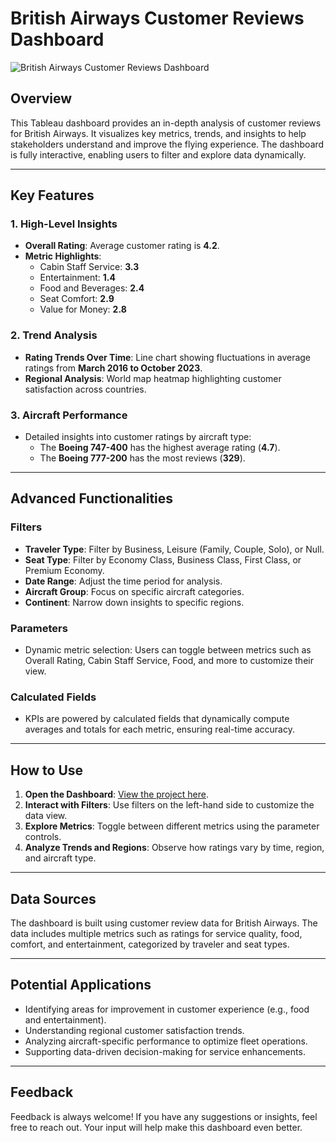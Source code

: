 # British Airways Customer Reviews Dashboard

![British Airways Customer Reviews Dashboard](Screenshot%202025-01-26%20at%201.34.41 PM.png)

## Overview
This Tableau dashboard provides an in-depth analysis of customer reviews for British Airways. It visualizes key metrics, trends, and insights to help stakeholders understand and improve the flying experience. The dashboard is fully interactive, enabling users to filter and explore data dynamically.

---

## Key Features

### 1. **High-Level Insights**
- **Overall Rating**: Average customer rating is **4.2**.
- **Metric Highlights**:
  - Cabin Staff Service: **3.3**
  - Entertainment: **1.4**
  - Food and Beverages: **2.4**
  - Seat Comfort: **2.9**
  - Value for Money: **2.8**

### 2. **Trend Analysis**
- **Rating Trends Over Time**: Line chart showing fluctuations in average ratings from **March 2016 to October 2023**.
- **Regional Analysis**: World map heatmap highlighting customer satisfaction across countries.

### 3. **Aircraft Performance**
- Detailed insights into customer ratings by aircraft type:
  - The **Boeing 747-400** has the highest average rating (**4.7**).
  - The **Boeing 777-200** has the most reviews (**329**).

---

## Advanced Functionalities

### Filters
- **Traveler Type**: Filter by Business, Leisure (Family, Couple, Solo), or Null.
- **Seat Type**: Filter by Economy Class, Business Class, First Class, or Premium Economy.
- **Date Range**: Adjust the time period for analysis.
- **Aircraft Group**: Focus on specific aircraft categories.
- **Continent**: Narrow down insights to specific regions.

### Parameters
- Dynamic metric selection: Users can toggle between metrics such as Overall Rating, Cabin Staff Service, Food, and more to customize their view.

### Calculated Fields
- KPIs are powered by calculated fields that dynamically compute averages and totals for each metric, ensuring real-time accuracy.

---

## How to Use
1. **Open the Dashboard**: [View the project here](https://public.tableau.com/app/profile/sudeb.kumar.mandal/viz/Book1_17259498985450/Dashboard1?publish=yes).
2. **Interact with Filters**: Use filters on the left-hand side to customize the data view.
3. **Explore Metrics**: Toggle between different metrics using the parameter controls.
4. **Analyze Trends and Regions**: Observe how ratings vary by time, region, and aircraft type.

---

## Data Sources
The dashboard is built using customer review data for British Airways. The data includes multiple metrics such as ratings for service quality, food, comfort, and entertainment, categorized by traveler and seat types.

---

## Potential Applications
- Identifying areas for improvement in customer experience (e.g., food and entertainment).
- Understanding regional customer satisfaction trends.
- Analyzing aircraft-specific performance to optimize fleet operations.
- Supporting data-driven decision-making for service enhancements.

---

## Feedback
Feedback is always welcome! If you have any suggestions or insights, feel free to reach out. Your input will help make this dashboard even better.

